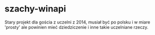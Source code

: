 # szachy-winapi
Stary projekt dla gościa z uczelni z 2014, musiał być po polsku i w miare 'prosty' ale powinien mieć dziedziczenie i inne takie uczelniane rzeczy.
